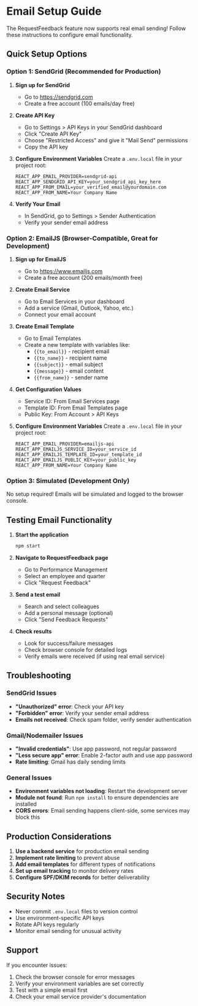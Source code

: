 # Email Setup Guide

The RequestFeedback feature now supports real email sending! Follow these instructions to configure email functionality.

## Quick Setup Options

### Option 1: SendGrid (Recommended for Production)

1. **Sign up for SendGrid**
   - Go to https://sendgrid.com
   - Create a free account (100 emails/day free)

2. **Create API Key**
   - Go to Settings > API Keys in your SendGrid dashboard
   - Click "Create API Key"
   - Choose "Restricted Access" and give it "Mail Send" permissions
   - Copy the API key

3. **Configure Environment Variables**
   Create a `.env.local` file in your project root:
   ```env
   REACT_APP_EMAIL_PROVIDER=sendgrid-api
   REACT_APP_SENDGRID_API_KEY=your_sendgrid_api_key_here
   REACT_APP_FROM_EMAIL=your_verified_email@yourdomain.com
   REACT_APP_FROM_NAME=Your Company Name
   ```

4. **Verify Your Email**
   - In SendGrid, go to Settings > Sender Authentication
   - Verify your sender email address

### Option 2: EmailJS (Browser-Compatible, Great for Development)

1. **Sign up for EmailJS**
   - Go to https://www.emailjs.com
   - Create a free account (200 emails/month free)

2. **Create Email Service**
   - Go to Email Services in your dashboard
   - Add a service (Gmail, Outlook, Yahoo, etc.)
   - Connect your email account

3. **Create Email Template**
   - Go to Email Templates
   - Create a new template with variables like:
     - `{{to_email}}` - recipient email
     - `{{to_name}}` - recipient name
     - `{{subject}}` - email subject
     - `{{message}}` - email content
     - `{{from_name}}` - sender name

4. **Get Configuration Values**
   - Service ID: From Email Services page
   - Template ID: From Email Templates page
   - Public Key: From Account > API Keys

5. **Configure Environment Variables**
   Create a `.env.local` file in your project root:
   ```env
   REACT_APP_EMAIL_PROVIDER=emailjs-api
   REACT_APP_EMAILJS_SERVICE_ID=your_service_id
   REACT_APP_EMAILJS_TEMPLATE_ID=your_template_id
   REACT_APP_EMAILJS_PUBLIC_KEY=your_public_key
   REACT_APP_FROM_NAME=Your Company Name
   ```

### Option 3: Simulated (Development Only)

No setup required! Emails will be simulated and logged to the browser console.

## Testing Email Functionality

1. **Start the application**
   ```bash
   npm start
   ```

2. **Navigate to RequestFeedback page**
   - Go to Performance Management
   - Select an employee and quarter
   - Click "Request Feedback"

3. **Send a test email**
   - Search and select colleagues
   - Add a personal message (optional)
   - Click "Send Feedback Requests"

4. **Check results**
   - Look for success/failure messages
   - Check browser console for detailed logs
   - Verify emails were received (if using real email service)

## Troubleshooting

### SendGrid Issues
- **"Unauthorized" error**: Check your API key
- **"Forbidden" error**: Verify your sender email address
- **Emails not received**: Check spam folder, verify sender authentication

### Gmail/Nodemailer Issues
- **"Invalid credentials"**: Use app password, not regular password
- **"Less secure app" error**: Enable 2-factor auth and use app password
- **Rate limiting**: Gmail has daily sending limits

### General Issues
- **Environment variables not loading**: Restart the development server
- **Module not found**: Run `npm install` to ensure dependencies are installed
- **CORS errors**: Email sending happens client-side, some services may block this

## Production Considerations

1. **Use a backend service** for production email sending
2. **Implement rate limiting** to prevent abuse
3. **Add email templates** for different types of notifications
4. **Set up email tracking** to monitor delivery rates
5. **Configure SPF/DKIM records** for better deliverability

## Security Notes

- Never commit `.env.local` files to version control
- Use environment-specific API keys
- Rotate API keys regularly
- Monitor email sending for unusual activity

## Support

If you encounter issues:
1. Check the browser console for error messages
2. Verify your environment variables are set correctly
3. Test with a simple email first
4. Check your email service provider's documentation
